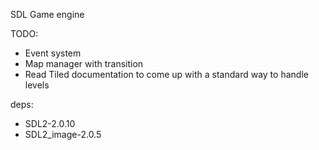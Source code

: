SDL Game engine

TODO:

- Event system
- Map manager with transition
- Read Tiled documentation to come up with a standard way to handle levels

deps:
- SDL2-2.0.10
- SDL2_image-2.0.5
